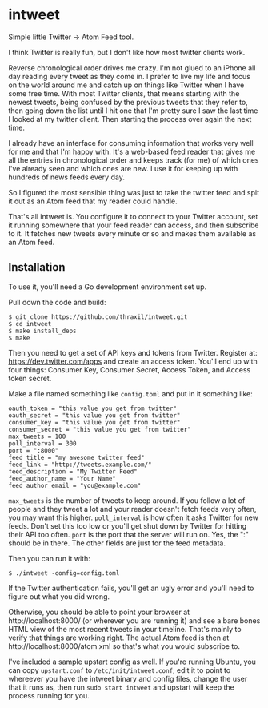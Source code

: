 intweet
=======

Simple little Twitter -> Atom Feed tool.

I think Twitter is really fun, but I don't like how most twitter
clients work.

Reverse chronological order drives me crazy. I'm not glued to an
iPhone all day reading every tweet as they come in. I prefer to live
my life and focus on the world around me and catch up on things like
Twitter when I have some free time. With most Twitter clients, that
means starting with the newest tweets, being confused by the previous
tweets that they refer to, then going down the list until I hit one
that I'm pretty sure I saw the last time I looked at my twitter
client. Then starting the process over again the next time.

I already have an interface for consuming information that works very
well for me and that I'm happy with. It's a web-based feed reader that
gives me all the entries in chronological order and keeps track (for
me) of which ones I've already seen and which ones are new. I use it
for keeping up with hundreds of news feeds every day.

So I figured the most sensible thing was just to take the twitter feed
and spit it out as an Atom feed that my reader could handle.

That's all intweet is. You configure it to connect to your Twitter
account, set it running somewhere that your feed reader can access,
and then subscribe to it. It fetches new tweets every minute or so and
makes them available as an Atom feed.

Installation
-------------

To use it, you'll need a Go development environment set up.

Pull down the code and build:

    $ git clone https://github.com/thraxil/intweet.git
    $ cd intweet
    $ make install_deps
    $ make

Then you need to get a set of API keys and tokens from
Twitter. Register at: https://dev.twitter.com/apps and create an
access token. You'll end up with four things: Consumer Key, Consumer
Secret, Access Token, and Access token secret.

Make a file named something like `config.toml` and put in it something
like:

    oauth_token = "this value you get from twitter"
    oauth_secret = "this value you get from twitter"
    consumer_key = "this value you get from twitter"
    consumer_secret = "this value you get from twitter"
    max_tweets = 100
    poll_interval = 300
    port = ":8000"
    feed_title = "my awesome twitter feed"
    feed_link = "http://tweets.example.com/"
    feed_description = "My Twitter Feed"
    feed_author_name = "Your Name"
    feed_author_email = "you@example.com"


`max_tweets` is the number of tweets to keep around. If you follow a
lot of people and they tweet a lot and your reader doesn't fetch feeds
very often, you may want this higher. `poll_interval` is how often it
asks Twitter for new feeds. Don't set this too low or you'll get shut
down by Twitter for hitting their API too often. `port` is the port
that the server will run on. Yes, the ":" should be in there. The
other fields are just for the feed metadata.

Then you can run it with:

    $ ./intweet -config=config.toml

If the Twitter authentication fails, you'll get an ugly error and
you'll need to figure out what you did wrong.

Otherwise, you should be able to point your browser at
http://localhost:8000/ (or wherever you are running it) and see a bare
bones HTML view of the most recent tweets in your timeline. That's
mainly to verify that things are working right. The actual Atom feed
is then at http://localhost:8000/atom.xml so that's what you would
subscribe to.

I've included a sample upstart config as well. If you're running
Ubuntu, you can copy `upstart.conf` to `/etc/init/intweet.conf`, edit
it to point to whereever you have the intweet binary and config files,
change the user that it runs as, then run `sudo start intweet` and
upstart will keep the process running for you.
